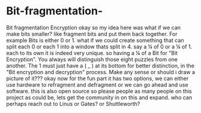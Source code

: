 # Bit-fragmentation-
Bit fragmentation Encryption 
okay so my idea here was what if we can make bits smaller? like fragment bits and put them back together. For example Bits is either 0 or 1. what if we could create something that can split each 0 or each 1 into a window thats split in 4. say a ¼ of 0 or a ¼ of 1. each to its own it is indeed very unique. so having a ¼ of a Bit for "Bit Encryption". You always will distinguish those eight puzzles from one another. The 1 must just have a ( _ ) at its bottom for better distinction, in the "Bit encryption and decryption" process. Make any sense or should i draw a picture of it???  okay now for the fun part it has two options, we can either use hardware to refragment and defragment or we can go ahead and use software. this is also open source so please people as many people on this project as could be, lets get the community in on this and expand. who can perhaps reach out to Linus or Gates? or Shuttleworth?
